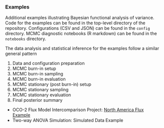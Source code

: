 ### Examples

Additional examples illustrating Bayesian functional analysis of variance. Code for the examples can be found in the top-level directory of the repository. Configurations (CSV and JSON) can be found in the `config` directory. MCMC diagnostic notebooks (R markdown) can be found in the `notebooks` directory.

The data analysis and statistical inference for the examples follow a similar general pattern

1. Data and configuration preparation
2. MCMC burn-in setup
3. MCMC burn-in sampling
4. MCMC burn-in evaluation
5. MCMC stationary (post burn-in) setup
6. MCMC stationary sampling
7. MCMC stationary evaluation
8. Final posterior summary

* OCO-2 Flux Model Intercomparison Project: [North America Flux Example](example_mip_namer.md)
* Two-way ANOVA Simulation: Simulated Data Example
